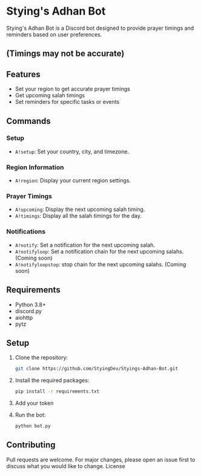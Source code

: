 # Stying's Adhan Bot

Stying's Adhan Bot is a Discord bot designed to provide prayer timings and reminders based on user preferences.

## (Timings may not be accurate)

## Features

- Set your region to get accurate prayer timings
- Get upcoming salah timings
- Set reminders for specific tasks or events

## Commands

### Setup
- `A!setup`: Set your country, city, and timezone.

### Region Information
- `A!region`: Display your current region settings.

### Prayer Timings
- `A!upcoming`: Display the next upcoming salah timing.
- `A!timings`: Display all the salah timings for the day.

### Notifications
- `A!notify`: Set a notification for the next upcoming salah.
- `A!notifyloop`: Set a notification chain for the next upcoming salahs. (Coming soon)
- `A!notifyloopstop`: stop chain for the next upcoming salahs. (Coming soon)

## Requirements

- Python 3.8+
- discord.py
- aiohttp
- pytz

## Setup

1. Clone the repository:
   ```bash
   git clone https://github.com/StyingDev/Styings-Adhan-Bot.git

2. Install the required packages:

    ```bash
    pip install -r requirements.txt

3. Add your token

4. Run the bot:
   
    ```bash
    python bot.py

## Contributing

Pull requests are welcome. For major changes, please open an issue first to discuss what you would like to change.
License

